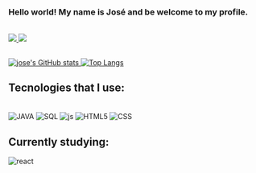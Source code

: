 ### Hello world! My name is José and be welcome to my profile.

<br>

<div>
<a href="https://www.linkedin.com/in/developer-jose-meneses/"> <img src="https://img.shields.io/badge/LinkedIn-0077B5?style=for-the-badge&logo=linkedin&logoColor=white">
<a href="mailto:josefilmeneses@gmail.com"> <img src="https://img.shields.io/badge/Gmail-D14836?style=for-the-badge&logo=gmail&logoColor=white">
                                                              
</div>
  
##


![jose's GitHub stats](https://github-readme-stats.vercel.app/api?username=jose5556&show_icons=true&line_height=28.9&theme=radical)
[![Top Langs](https://github-readme-stats.vercel.app/api/top-langs/?username=jose5556&layout=donut&theme=radical&size_weight=1&count_weight=0.5&)](https://github.com/jose5556/github-readme-stats)

## Tecnologies that I use:

<div style="display: inline block"><br />
  <img align="center" alt="JAVA" src="https://img.shields.io/badge/Java-ED8B00?style=for-the-badge&logo=openjdk&logoColor=white">
  <img align="center" alt="SQL" src="https://img.shields.io/badge/MySQL-00000F?style=for-the-badge&logo=mysql&logoColor=white">
  <img align="center" alt="js" src="https://img.shields.io/badge/JavaScript-323330?style=for-the-badge&logo=javascript&logoColor=F7DF1E">
  <img align="center" alt="HTML5" src="https://img.shields.io/badge/HTML5-E34F26?style=for-the-badge&logo=html5&logoColor=white">
  <img align="center" alt="CSS" src="https://img.shields.io/badge/CSS3-1572B6?style=for-the-badge&logo=css3&logoColor=white">
</div>

## Currently studying:

<div>
  <img align="center" alt="react" src="https://img.shields.io/badge/React-20232A?style=for-the-badge&logo=react&logoColor=61DAFB">
</div>
